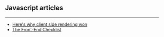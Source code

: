 ## Javascript articles

---

- [Here's why client side rendering won](https://medium.freecodecamp.org/heres-why-client-side-rendering-won-46a349fadb52)
- [The Front-End Checklist](https://codeburst.io/the-front-end-checklist-8b2292fdda44)
